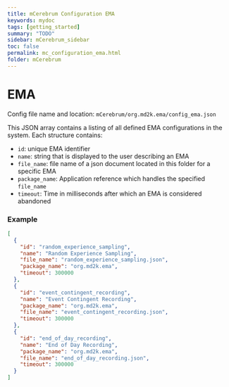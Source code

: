 ```yaml
---
title: mCerebrum Configuration EMA
keywords: mydoc
tags: [getting_started]
summary: "TODO"
sidebar: mCerebrum_sidebar
toc: false
permalink: mc_configuration_ema.html
folder: mCerebrum
---
```


# EMA
Config file name and location: `mCerebrum/org.md2k.ema/config_ema.json`

This JSON array contains a listing of all defined EMA configurations in the system.
Each structure contains:

- `id`: unique EMA identifier
- `name`: string that is displayed to the user describing an EMA
- `file_name`: file name of a json document located in this folder for a specific EMA
- `package_name`: Application reference which handles the specified `file_name`
- `timeout`: Time in milliseconds after which an EMA is considered abandoned

### Example
```JSON
[
  {
    "id": "random_experience_sampling",
    "name": "Random Experience Sampling",
    "file_name": "random_experience_sampling.json",
    "package_name": "org.md2k.ema",
    "timeout": 300000
  },
  {
    "id": "event_contingent_recording",
    "name": "Event Contingent Recording",
    "package_name": "org.md2k.ema",
    "file_name": "event_contingent_recording.json",
    "timeout": 300000
  },
  {
    "id": "end_of_day_recording",
    "name": "End of Day Recording",
    "package_name": "org.md2k.ema",
    "file_name": "end_of_day_recording.json",
    "timeout": 300000
  }
]
```

<!-- Required Footer for all pages -->
<!-- {% include links.html %} -->
